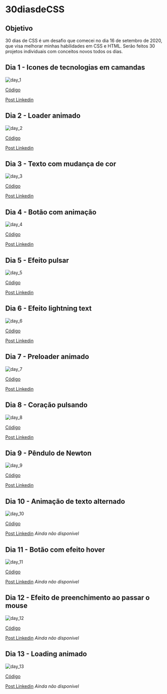# 30diasdeCSS

## Objetivo
30 dias de CSS é um desafio que comecei no dia 16 de setembro de 2020, que visa melhorar minhas habilidades em CSS e HTML. Serão feitos 30 projetos individuais com conceitos novos todos os dias.

## Dia 1 - Icones de tecnologias em camandas
![day_1](https://user-images.githubusercontent.com/45572994/93719798-4b2c1f80-fb5b-11ea-8e25-fb02ad95289a.gif)

[Código](https://github.com/leoamoedo10/30DaysOfCSS/tree/master/Desafios/Dia%201)

[Post Linkedin](https://www.linkedin.com/posts/leonardo-amoedo_30diasdecss-dia1-activity-6713518303077244928-b6DR)

## Dia 2 - Loader animado
![day_2](https://user-images.githubusercontent.com/45572994/93720001-b4606280-fb5c-11ea-93a1-a1bf900b4245.gif)

[Código](https://github.com/leoamoedo10/30DaysOfCSS/tree/master/Desafios/Dia%202)

[Post Linkedin](https://www.linkedin.com/posts/leonardo-amoedo_30diasdecss-dia2-activity-6714246382053556224-bATX)

## Dia 3 - Texto com mudança de cor 
![day_3](https://user-images.githubusercontent.com/45572994/94052539-773fde80-fdaf-11ea-9438-2dfe15d6c17d.gif)

[Código](https://github.com/leoamoedo10/30DaysOfCSS/tree/master/Desafios/Dia%203)

[Post Linkedin](https://www.linkedin.com/posts/leonardo-amoedo_30diasdecss-dia3-activity-6714605391226916864-dlnl)

## Dia 4 - Botão com animação
![day_4](https://user-images.githubusercontent.com/45572994/93919570-3f1f9980-fce4-11ea-9017-99c949204cd8.gif)

[Código](https://github.com/leoamoedo10/30DaysOfCSS/tree/master/Desafios/Dia%204)

[Post Linkedin](https://www.linkedin.com/posts/leonardo-amoedo_30diasdecss-dia4-activity-6714966764809146368-dtAX)

## Dia 5 - Efeito pulsar
![day_5](https://user-images.githubusercontent.com/45572994/93919806-9887c880-fce4-11ea-9e6c-a547baf3e0f3.gif)

[Código](https://github.com/leoamoedo10/30DaysOfCSS/tree/master/Desafios/Dia%205)

[Post Linkedin](https://www.linkedin.com/posts/leonardo-amoedo_30diasdecss-dia5-activity-6715322927937556480-SWd9)

## Dia 6 - Efeito lightning text
![day_6](https://user-images.githubusercontent.com/45572994/93920120-1f3ca580-fce5-11ea-8b6d-c546c8935af6.gif)

[Código](https://github.com/leoamoedo10/30DaysOfCSS/tree/master/Desafios/Dia%206)

[Post Linkedin](https://www.linkedin.com/posts/leonardo-amoedo_30diasdecss-dia6-activity-6716409298613768192-YzxI)

## Dia 7 - Preloader animado
![day_7](https://user-images.githubusercontent.com/45572994/94051026-60988800-fdad-11ea-85fb-0cc49d809be7.gif)

[Código](https://github.com/leoamoedo10/30DaysOfCSS/tree/master/Desafios/Dia%207)

[Post Linkedin](https://www.linkedin.com/posts/leonardo-amoedo_30diasdecss-dia7-activity-6716778653440602112-Tp5Z)

## Dia 8 - Coração pulsando
![day_8](https://user-images.githubusercontent.com/45572994/94184865-ecc4b100-fe7a-11ea-9947-7acb1d15cd0e.gif)

[Código](https://github.com/leoamoedo10/30DaysOfCSS/tree/master/Desafios/Dia%208)

[Post Linkedin](https://www.linkedin.com/posts/leonardo-amoedo_30diasdecss-dia8-activity-6717145939288592385-MpmG)

## Dia 9 - Pêndulo de Newton
![day_9](https://user-images.githubusercontent.com/45572994/94300305-2b23a400-ff3f-11ea-855b-2309394ffc0d.gif)

[Código](https://github.com/leoamoedo10/30DaysOfCSS/tree/master/Desafios/Dia%209)

[Post Linkedin](https://www.linkedin.com/posts/leonardo-amoedo_30diasdecss-dia9-activity-6717791864084295680-TaH3)

## Dia 10 - Animação de texto alternado
![day_10](https://user-images.githubusercontent.com/45572994/94468431-c795b280-019a-11eb-9a35-c471555dbd4f.gif)

[Código](https://github.com/leoamoedo10/30DaysOfCSS/tree/master/Desafios/Dia%2010)

[Post Linkedin]() *Ainda não disponível*

## Dia 11 - Botão com efeito hover
![day_11](https://user-images.githubusercontent.com/45572994/94600988-2c1f4300-0269-11eb-9de5-f8f23f16d13a.gif)

[Código](https://github.com/leoamoedo10/30DaysOfCSS/tree/master/Desafios/Dia%2011)

[Post Linkedin]() *Ainda não disponível*

## Dia 12 - Efeito de preenchimento ao passar o mouse
![day_12](https://user-images.githubusercontent.com/45572994/94726020-0a8a8e00-0333-11eb-972f-f4f4daf91ace.gif)

[Código](https://github.com/leoamoedo10/30DaysOfCSS/tree/master/Desafios/Dia%2012)

[Post Linkedin]() *Ainda não disponível*

## Dia 13 - Loading animado
![day_13](https://user-images.githubusercontent.com/45572994/94929443-7f78d780-049b-11eb-9b64-bc55eba3ac05.gif)

[Código](https://github.com/leoamoedo10/30DaysOfCSS/tree/master/Desafios/Dia%2013)

[Post Linkedin]() *Ainda não disponível*